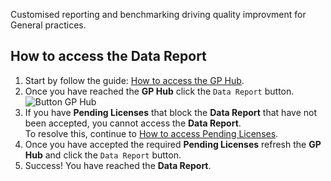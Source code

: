 Customised reporting and benchmarking driving quality improvment for General practices.

## How to access the **Data Report**

1. Start by follow the guide: <a href="../../practices/overview/#how-to-access-the-gp-hub" target="_blank">How to access the GP Hub</a>.
2. Once you have reached the **GP Hub** click the `Data Report` button.
    ![Button GP Hub](../../images/btn-data-report.png)  
3. If you have **Pending Licenses** that block the **Data Report** that have not been accepted, you cannot access the **Data Report**.  
To resolve this, continue to [How to access Pending Licenses](../../practices/licensing-agreements/#how-to-access-pending-licenses).
1. Once you have accepted the required **Pending Licenses** refresh the **GP Hub** and click the `Data Report` button.
2. Success! You have reached the **Data Report**.